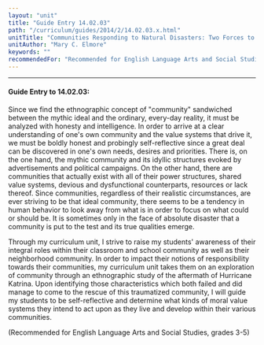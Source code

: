 ```yaml
---
layout: "unit"
title: "Guide Entry 14.02.03"
path: "/curriculum/guides/2014/2/14.02.03.x.html"
unitTitle: "Communities Responding to Natural Disasters: Two Forces to be Reckoned With"
unitAuthor: "Mary C. Elmore"
keywords: ""
recommendedFor: "Recommended for English Language Arts and Social Studies, grades 3-5"
---
```

<body>
<hr/>
 <h4>
  Guide Entry to 14.02.03:
 </h4>
 <p>
  Since we find the ethnographic concept of "community" sandwiched between the mythic ideal and the ordinary, every-day reality, it must be analyzed with honesty and intelligence. In order to arrive at a clear understanding of one's own community and the value systems that drive it, we must be boldly honest and probingly self-reflective since a great deal can be discovered in one's own needs, desires and priorities. There is, on the one hand, the mythic community and its idyllic structures evoked by advertisements and political campaigns. On the other hand, there are communities that actually exist with all of their power structures, shared value systems, devious and dysfunctional counterparts, resources or lack thereof. Since communities, regardless of their realistic circumstances, are ever striving to be that ideal community, there seems to be a tendency in human behavior to look away from what is in order to focus on what could or should be. It is sometimes only in the face of absolute disaster that a community is put to the test and its true qualities emerge.
 </p>
<p>
  Through my curriculum unit, I strive to raise my students' awareness of their integral roles within their classroom and school community as well as their neighborhood community. In order to impact their notions of responsibility towards their communities, my curriculum unit takes them on an exploration of community through an ethnographic study of the aftermath of Hurricane Katrina. Upon identifying those characteristics which both failed and did manage to come to the rescue of this traumatized community, I will guide my students to be self-reflective and determine what kinds of moral value systems they intend to act upon as they live and develop within their various communities.
 </p>
<p>
  (Recommended for English Language Arts and Social Studies, grades 3-5)
  <b>
  </b>
 </p>






</body>